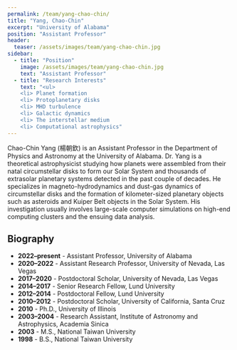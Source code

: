 ```yaml
---
permalink: /team/yang-chao-chin/
title: "Yang, Chao-Chin"
excerpt: "University of Alabama"
position: "Assistant Professor"
header:
  teaser: /assets/images/team/yang-chao-chin.jpg
sidebar:
  - title: "Position"
    image: /assets/images/team/yang-chao-chin.jpg
    text: "Assistant Professor"
  - title: "Research Interests"
    text: "<ul>
    <li> Planet formation
    <li> Protoplanetary disks
    <li> MHD turbulence
    <li> Galactic dynamics
    <li> The interstellar medium
    <li> Computational astrophysics"
---
```


Chao-Chin Yang (楊朝欽) is an Assistant Professor in the Department of Physics and Astronomy at the University of Alabama.
Dr. Yang is a theoretical astrophysicist studying how planets were assembled from their natal circumstellar disks to form our Solar System and thousands of extrasolar planetary systems detected in the past couple of decades.
He specializes in magneto-hydrodynamics and dust-gas dynamics of circumstellar disks and the formation of kilometer-sized planetary objects such as asteroids and Kuiper Belt objects in the Solar System.
His investigation usually involves large-scale computer simulations on high-end computing clusters and the ensuing data analysis.

## Biography
- __2022–present__ - Assistant Professor, University of Alabama
- __2020–2022__ - Assistant Research Professor, University of Nevada, Las Vegas
- __2017–2020__ - Postdoctoral Scholar, University of Nevada, Las Vegas
- __2014–2017__ - Senior Research Fellow, Lund University
- __2012–2014__ - Postdoctoral Fellow, Lund University
- __2010–2012__ - Postdoctoral Scholar, University of California, Santa Cruz
- __2010__ - Ph.D., University of Illinois
- __2003–2004__ - Research Assistant, Institute of Astronomy and Astrophysics, Academia Sinica
- __2003__ - M.S., National Taiwan University
- __1998__ - B.S., National Taiwan University
